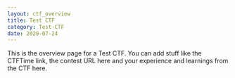 ```yaml
---
layout: ctf_overview
title: Test CTF
category: Test-CTF
date: 2020-07-24
---
```


This is the overview page for a Test CTF. You can add stuff like the 
CTFTime link, the contest URL here and your experience and learnings 
from the CTF here.